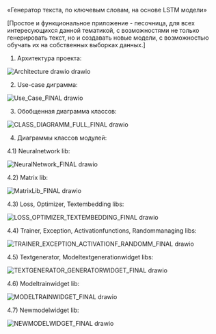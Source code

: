 «Генератор текста, по ключевым словам, на основе LSTM модели»

[Простое и функциональное приложение - песочница, для всех интересующихся данной тематикой, с возможностями не только генерировать текст, но и создавать новые модели, с возможностью обучать их на собственных выборках данных.]

1) Архитектура проекта:

![Architecture drawio drawio](https://github.com/user-attachments/assets/90a23708-8f9b-4491-9f04-e12623d97f5d)

2) Use-case диграмма:

![Use_Case_FINAL drawio](https://github.com/user-attachments/assets/5d6f5571-116e-46cb-8476-be4951554540)

3) Обобщенная диаграмма классов:

![CLASS_DIAGRAMM_FULL_FINAL drawio](https://github.com/user-attachments/assets/510fe54e-ade2-4ccd-8b1f-6d2232f9d28b)

4) Диаграммы классов модулей:

4.1) Neuralnetwork lib:

![NeuralNetwork_FINAL drawio](https://github.com/user-attachments/assets/497a1884-665c-43b7-ba95-da27168a2492)

4.2) Matrix lib:

![MatrixLib_FINAL drawio](https://github.com/user-attachments/assets/b02387d0-5623-498f-a638-52de91897d81)

4.3) Loss, Optimizer, Textembedding libs:

![LOSS_OPTIMIZER_TEXTEMBEDDING_FINAL drawio](https://github.com/user-attachments/assets/cadcc44b-ac23-4ef3-b6f8-dd47ae5093e2)

4.4) Trainer, Exception, Activationfunctions, Randommanaging libs:

![TRAINER_EXCEPTION_ACTIVATIONF_RANDOMM_FINAL drawio](https://github.com/user-attachments/assets/d5caea1f-b372-47b1-8862-6362b65e033f)

4.5) Textgenerator, Modeltextgenerationwidget libs:

![TEXTGENERATOR_GENERATORWIDGET_FINAL drawio](https://github.com/user-attachments/assets/c5e51ac3-2719-4f66-9cf8-6b4e38d48c33)

4.6) Modeltrainwidget lib:

![MODELTRAINWIDGET_FINAL drawio](https://github.com/user-attachments/assets/d478ed92-c1af-42cf-a93d-4c05bcadc945)

4.7) Newmodelwidget lib:

![NEWMODELWIDGET_FINAL drawio](https://github.com/user-attachments/assets/f3544499-b5fe-4991-9a95-beb2734515f3)
